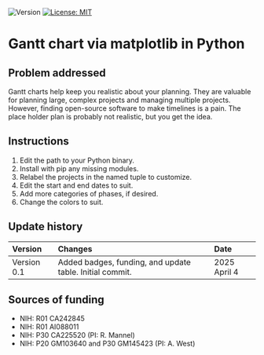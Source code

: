 ![Version](https://img.shields.io/static/v1?label=gantt-chart-py&message=0.0&color=brightcolor)
[![License: MIT](https://img.shields.io/badge/License-MIT-blue.svg)](https://opensource.org/licenses/MIT)


# Gantt chart via matplotlib in Python

## Problem addressed

Gantt charts help keep you realistic about your planning.
They are valuable for planning large, complex projects and managing multiple projects.
However, finding open-source software to make timelines is a pain.
The place holder plan is probably not realistic, but you get the idea.




## Instructions
 1. Edit the path to your Python binary.
 2. Install with pip any missing modules.
 3. Relabel the projects in the named tuple to customize.
 4. Edit the start and end dates to suit.
 5. Add more categories of phases, if desired.
 7. Change the colors to suit.



## Update history

|Version      | Changes                                                                                                                                                                         | Date                 |
|:-----------|:------------------------------------------------------------------------------------------------------------------------------------------|:--------------------|
| Version 0.1 |   Added badges, funding, and update table.  Initial commit.                                                                                                                | 2025 April 4 |

## Sources of funding

- NIH: R01 CA242845
- NIH: R01 AI088011
- NIH: P30 CA225520 (PI: R. Mannel)
- NIH: P20 GM103640 and P30 GM145423 (PI: A. West)
